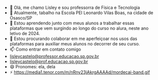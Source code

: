- 👋 Olá, me chamo Lisley e sou professorra de Física e Tecnologia
- 👀 Atualmente, tabalho na Escola PEI Leonardo Vilas Boas, na cidade de Osasco/SP
- 🌱 Estou aprendendo junto com meus alunos a trabalhar essas plataformas que vem surgindo ao longo do curso no alura, neste ano letivo de 2024.
- 💞️ Estou procurando colaborar em me aperfeiçoar nos usos das plataformas para auxiliar meus alunos no decorrer de seu curso.
- 📫 Como entrar em contato comigo
- lisleycastelo@professor.educacao.sp.gov.br
- lisleycastelo@prof.educacao.sp.gov.br  
- 😄 Pronomes: ela, dela
- ⚡ 
https://media1.tenor.com/m/nRny23jAkrgAAAAd/mordecai-band.gif

<!---
ProfLiss/ProfLiss is a ✨ special ✨ repository because its `README.md` (this file) appears on your GitHub profile.
You can click the Preview link to take a look at your changes.
--->
